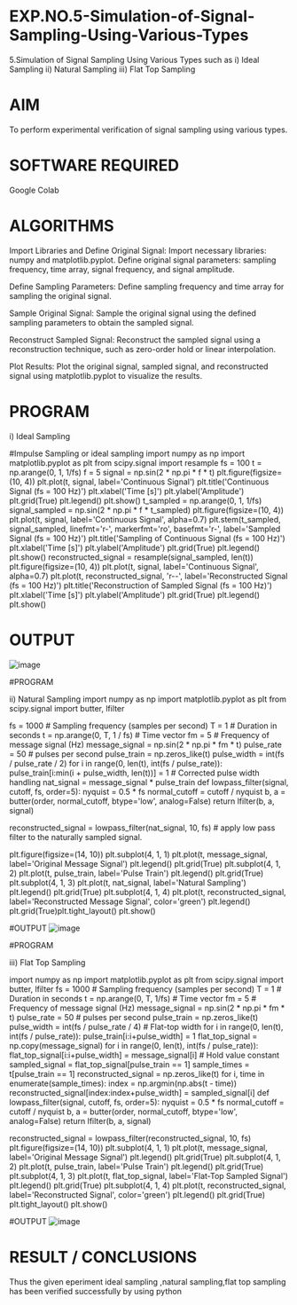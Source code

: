 # EXP.NO.5-Simulation-of-Signal-Sampling-Using-Various-Types
5.Simulation of Signal Sampling Using Various Types such as
    i) Ideal Sampling
    ii) Natural Sampling
    iii) Flat Top Sampling

# AIM
To perform experimental verification of signal sampling using various types.

# SOFTWARE REQUIRED
Google Colab

# ALGORITHMS
Import Libraries and Define Original Signal: Import necessary libraries: numpy and matplotlib.pyplot. Define original signal parameters: sampling frequency, time array, signal frequency, and signal amplitude.

Define Sampling Parameters: Define sampling frequency and time array for sampling the original signal.

Sample Original Signal: Sample the original signal using the defined sampling parameters to obtain the sampled signal.

Reconstruct Sampled Signal: Reconstruct the sampled signal using a reconstruction technique, such as zero-order hold or linear interpolation.

Plot Results: Plot the original signal, sampled signal, and reconstructed signal using matplotlib.pyplot to visualize the results.

# PROGRAM
i) Ideal Sampling

#Impulse Sampling or ideal sampling import numpy as np import matplotlib.pyplot as plt from scipy.signal import resample fs = 100 t = np.arange(0, 1, 1/fs) f = 5 signal = np.sin(2 * np.pi * f * t) plt.figure(figsize=(10, 4)) plt.plot(t, signal, label='Continuous Signal') plt.title('Continuous Signal (fs = 100 Hz)') plt.xlabel('Time [s]') plt.ylabel('Amplitude') plt.grid(True) plt.legend() plt.show() t_sampled = np.arange(0, 1, 1/fs) signal_sampled = np.sin(2 * np.pi * f * t_sampled) plt.figure(figsize=(10, 4)) plt.plot(t, signal, label='Continuous Signal', alpha=0.7) plt.stem(t_sampled, signal_sampled, linefmt='r-', markerfmt='ro', basefmt='r-', label='Sampled Signal (fs = 100 Hz)') plt.title('Sampling of Continuous Signal (fs = 100 Hz)') plt.xlabel('Time [s]') plt.ylabel('Amplitude') plt.grid(True) plt.legend() plt.show() reconstructed_signal = resample(signal_sampled, len(t)) plt.figure(figsize=(10, 4)) plt.plot(t, signal, label='Continuous Signal', alpha=0.7) plt.plot(t, reconstructed_signal, 'r--', label='Reconstructed Signal (fs = 100 Hz)') plt.title('Reconstruction of Sampled Signal (fs = 100 Hz)') plt.xlabel('Time [s]') plt.ylabel('Amplitude') plt.grid(True) plt.legend() plt.show()
# OUTPUT
![image](https://github.com/user-attachments/assets/7f106f99-ebd2-448d-a630-07c4f0a3608b)

#PROGRAM

ii) Natural Sampling import numpy as np import matplotlib.pyplot as plt from scipy.signal import butter, lfilter

fs = 1000 # Sampling frequency (samples per second) T = 1 # Duration in seconds t = np.arange(0, T, 1 / fs) # Time vector fm = 5 # Frequency of message signal (Hz) message_signal = np.sin(2 * np.pi * fm * t) pulse_rate = 50 # pulses per second pulse_train = np.zeros_like(t) pulse_width = int(fs / pulse_rate / 2) for i in range(0, len(t), int(fs / pulse_rate)): pulse_train[i:min(i + pulse_width, len(t))] = 1 # Corrected pulse width handling nat_signal = message_signal * pulse_train def lowpass_filter(signal, cutoff, fs, order=5): nyquist = 0.5 * fs normal_cutoff = cutoff / nyquist b, a = butter(order, normal_cutoff, btype='low', analog=False) return lfilter(b, a, signal)

reconstructed_signal = lowpass_filter(nat_signal, 10, fs) # apply low pass filter to the naturally sampled signal.

plt.figure(figsize=(14, 10)) plt.subplot(4, 1, 1) plt.plot(t, message_signal, label='Original Message Signal') plt.legend() plt.grid(True) plt.subplot(4, 1, 2) plt.plot(t, pulse_train, label='Pulse Train') plt.legend() plt.grid(True) plt.subplot(4, 1, 3) plt.plot(t, nat_signal, label='Natural Sampling') plt.legend() plt.grid(True) plt.subplot(4, 1, 4) plt.plot(t, reconstructed_signal, label='Reconstructed Message Signal', color='green') plt.legend() plt.grid(True)plt.tight_layout() plt.show()

#OUTPUT 
![image](https://github.com/user-attachments/assets/c0601c56-77bb-4a6f-9e5f-01e07a36f8e7)

#PROGRAM

iii) Flat Top Sampling

import numpy as np import matplotlib.pyplot as plt from scipy.signal import butter, lfilter fs = 1000 # Sampling frequency (samples per second) T = 1 # Duration in seconds t = np.arange(0, T, 1/fs) # Time vector fm = 5 # Frequency of message signal (Hz) message_signal = np.sin(2 * np.pi * fm * t) pulse_rate = 50 # pulses per second pulse_train = np.zeros_like(t) pulse_width = int(fs / pulse_rate / 4) # Flat-top width for i in range(0, len(t), int(fs / pulse_rate)): pulse_train[i:i+pulse_width] = 1 flat_top_signal = np.copy(message_signal) for i in range(0, len(t), int(fs / pulse_rate)): flat_top_signal[i:i+pulse_width] = message_signal[i] # Hold value constant sampled_signal = flat_top_signal[pulse_train == 1] sample_times = t[pulse_train == 1] reconstructed_signal = np.zeros_like(t) for i, time in enumerate(sample_times): index = np.argmin(np.abs(t - time)) reconstructed_signal[index:index+pulse_width] = sampled_signal[i] def lowpass_filter(signal, cutoff, fs, order=5): nyquist = 0.5 * fs normal_cutoff = cutoff / nyquist b, a = butter(order, normal_cutoff, btype='low', analog=False) return lfilter(b, a, signal)

reconstructed_signal = lowpass_filter(reconstructed_signal, 10, fs) plt.figure(figsize=(14, 10)) plt.subplot(4, 1, 1) plt.plot(t, message_signal, label='Original Message Signal') plt.legend() plt.grid(True) plt.subplot(4, 1, 2) plt.plot(t, pulse_train, label='Pulse Train') plt.legend() plt.grid(True) plt.subplot(4, 1, 3) plt.plot(t, flat_top_signal, label='Flat-Top Sampled Signal') plt.legend() plt.grid(True) plt.subplot(4, 1, 4) plt.plot(t, reconstructed_signal, label='Reconstructed Signal', color='green') plt.legend() plt.grid(True) plt.tight_layout() plt.show()

#OUTPUT
![image](https://github.com/user-attachments/assets/851e0f13-6eef-4ddf-8f62-24089518144a)

# RESULT / CONCLUSIONS
Thus the given eperiment ideal sampling ,natural sampling,flat top sampling has been verified successfully by using python

